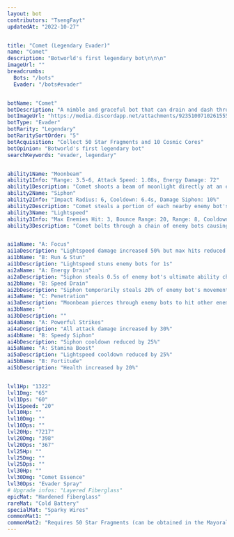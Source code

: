 ```yaml
---
layout: bot
contributors: "TsengFayt"
updatedAt: "2022-10-27"


title: "Comet (Legendary Evader)"
name: "Comet"
description: "Botworld's first legendary bot\n\n\n"
imageUrl: ""
breadcrumbs:
  Bots: "/bots"
  Evader: "/bots#evader"


botName: "Comet"
botDescription: "A nimble and graceful bot that can drain and dash through enemies at the speed of light!"
botImageUrl: "https://media.discordapp.net/attachments/923510071026155550/1035404370042433576/Comet.png"
botType: "Evader"
botRarity: "Legendary"
botRaritySortOrder: "5"
botAcquisition: "Collect 50 Star Fragments and 10 Cosmic Cores"
botOpinion: "Botworld's first legendary bot"
searchKeywords: "evader, legendary"


ability1Name: "Moonbeam"
ability1Info: "Range: 3.5-6, Attack Speed: 1.08s, Energy Damage: 72"
ability1Description: "Comet shoots a beam of moonlight directly at an enemy bot"
ability2Name: "Siphon"
ability2Info: "Impact Radius: 6, Cooldown: 6.4s, Damage Siphon: 10%"
ability2Description: "Comet steals a portion of each nearby enemy bot's damage"
ability3Name: "Lightspeed"
ability3Info: "Max Enemies Hit: 3, Bounce Range: 20, Range: 8, Cooldown: 4.10s"
ability3Description: "Comet bolts through a chain of enemy bots causing damage to each one"


ai1aName: "A: Focus"
ai1aDescription: "Lightspeed damage increased 50% but max hits reduced by 1"
ai1bName: "B: Run & Stun"
ai1bDescription: "Lightspeed stuns enemy bots for 1s"
ai2aName: "A: Energy Drain"
ai2aDescription: "Siphon steals 0.5s of enemy bot's ultimate ability charge"
ai2bName: "B: Speed Drain"
ai2bDescription: "Siphon temporarily steals 20% of enemy bot's movement speed"
ai3aName: "C: Penetration"
ai3aDescription: "Moonbeam pierces through enemy bots to hit other enemy bots behind them"
ai3bName: ""
ai3bDescription: ""
ai4aName: "A: Powerful Strikes"
ai4aDescription: "All attack damage increased by 30%"
ai4bName: "B: Speedy Siphon"
ai4bDescription: "Siphon cooldown reduced by 25%"
ai5aName: "A: Stamina Boost"
ai5aDescription: "Lightspeed cooldown reduced by 25%"
ai5bName: "B: Fortitude"
ai5bDescription: "Health increased by 20%"


lvl1Hp: "1322"
lvl1Dmg: "65"
lvl1Dps: "60"
lvl1Speed: "20"
lvl10Hp: ""
lvl10Dmg: ""
lvl10Dps: ""
lvl20Hp: "7217"
lvl20Dmg: "398"
lvl20Dps: "367"
lvl25Hp: ""
lvl25Dmg: ""
lvl25Dps: ""
lvl30Hp: ""
lvl30Dmg: "Comet Essence"
lvl30Dps: "Evader Spray"
# Upgrade infos: "Layered Fiberglass"
epicMat: "Hardened Fiberglass"
rareMat: "Cold Battery"
specialMat: "Sparky Wires"
commonMat1: ""
commonMat2: "Requires 50 Star Fragments (can be obtained in the Mayoral Membership, by defeating Quarterback, from Arena rewards, as a reward in DZs, randomly in normal zones (very low drop rate). Also requires 10 Cosmic Cores, which are obtained AFTER collecting all 50 star fragments and speaking with Copernicus in southwest Fall Grove and then defeating 10 Mega bots anywhere in Botworld."
---
```



